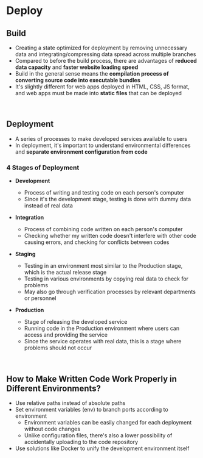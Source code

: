 # Deploy

## Build

- Creating a state optimized for deployment by removing unnecessary data and integrating/compressing data spread across multiple branches
- Compared to before the build process, there are advantages of **reduced data capacity** and **faster website loading speed**
- Build in the general sense means the **compilation process of converting source code into executable bundles**
- It's slightly different for web apps deployed in HTML, CSS, JS format, and web apps must be made into **static files** that can be deployed

<br/>

## Deployment

- A series of processes to make developed services available to users
- In deployment, it's important to understand environmental differences and **separate environment configuration from code**

### 4 Stages of Deployment

- **Development**

  - Process of writing and testing code on each person's computer
  - Since it's the development stage, testing is done with dummy data instead of real data

- **Integration**

  - Process of combining code written on each person's computer
  - Checking whether my written code doesn't interfere with other code causing errors, and checking for conflicts between codes

- **Staging**

  - Testing in an environment most similar to the Production stage, which is the actual release stage
  - Testing in various environments by copying real data to check for problems
  - May also go through verification processes by relevant departments or personnel

- **Production**
  - Stage of releasing the developed service
  - Running code in the Production environment where users can access and providing the service
  - Since the service operates with real data, this is a stage where problems should not occur

<br/>

## How to Make Written Code Work Properly in Different Environments?

- Use relative paths instead of absolute paths
- Set environment variables (env) to branch ports according to environment
  - Environment variables can be easily changed for each deployment without code changes
  - Unlike configuration files, there's also a lower possibility of accidentally uploading to the code repository
- Use solutions like Docker to unify the development environment itself
